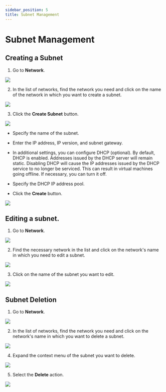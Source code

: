 ```yaml
---
sidebar_position: 5
title: Subnet Management
---
```


# Subnet Management

## Creating a Subnet

1. Go to **Network**.

![](../img/i-net1-ua.svg)

2. In the list of networks, find the network you need and click on the name of the network in which you want to create a subnet.

![](../img/i-net27-ua.svg)

3. Click the **Create Subnet** button.

![](../img/i-net26-ua.svg)

- Specify the name of the subnet.

- Enter the IP address, IP version, and subnet gateway.

- In additional settings, you can configure DHCP (optional). By default, DHCP is enabled. Addresses issued by the DHCP server will remain static. Disabling DHCP will cause the IP addresses issued by the DHCP service to no longer be serviced. This can result in virtual machines going offline. If necessary, you can turn it off.

- Specify the DHCP IP address pool.

- Click the **Create** button.

![](../img/i-net28-ua.svg)

## Editing a subnet.

1. Go to **Network**.

![](../img/i-net1-ua.svg)

2. Find the necessary network in the list and click on the network's name in which you need to edit a subnet.

![](../img/i-net27-ua.svg)

3. Click on the name of the subnet you want to edit.

![](../img/i-net25-ua.svg)

## Subnet Deletion

1. Go to **Network**.

![](../img/i-net1-ua.svg)

2. In the list of networks, find the network you need and click on the network's name in which you want to delete a subnet.

![](../img/i-net27-ua.svg)

4. Expand the context menu of the subnet you want to delete.

![](../img/i-net29-ua.svg)

5. Select the **Delete** action.

![](../img/i-net30-ua.svg)